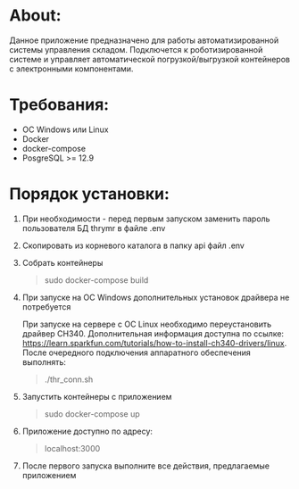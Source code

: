 # About:
Данное приложение предназначено для работы автоматизированной системы управления складом. Подключется к роботизированной системе и управляет автоматической погрузкой/выгрузкой контейнеров с электронными компонентами.

# Требования:
* ОС Windows или Linux
* Docker
* docker-compose
* PosgreSQL >= 12.9

# Порядок установки:


1. При необходимости - перед первым запуском заменить пароль пользователя БД thrymr в файле .env

2. Скопировать из корневого каталога в папку api файл .env

3. Собрать контейнеры

    > sudo docker-compose build

4. При запуске на ОС Windows дополнительных установок драйвера не потребуется
    
    При запуске на сервере с ОС Linux необходимо переустановить драйвер CH340. Дополнительная информация доступна по ссылке: https://learn.sparkfun.com/tutorials/how-to-install-ch340-drivers/linux. После очередного подключения аппаратного обеспечения выполнять:

    > ./thr_conn.sh
    
5. Запустить контейнеры с приложением

    > sudo docker-compose up
    
6. Приложение доступно по адресу:

    > localhost:3000
    
7. После первого запуска выполните все действия, предлагаемые приложением
    
